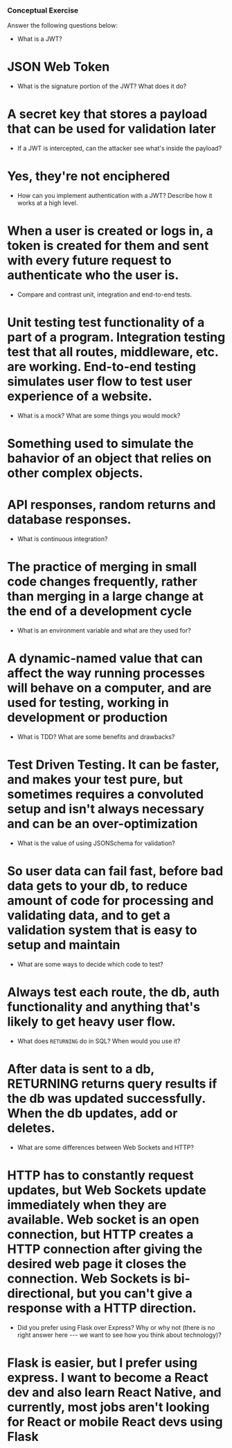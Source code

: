 ### Conceptual Exercise

Answer the following questions below:

- What is a JWT?
# JSON Web Token

- What is the signature portion of the JWT?  What does it do?
# A secret key that stores a payload that can be used for validation later

- If a JWT is intercepted, can the attacker see what's inside the payload?
# Yes, they're not enciphered

- How can you implement authentication with a JWT?  Describe how it works at a high level.
# When a user is created or logs in, a token is created for them and sent with every future request to authenticate who the user is.

- Compare and contrast unit, integration and end-to-end tests.
# Unit testing test functionality of a part of a program. Integration testing test that all routes, middleware, etc. are working. End-to-end testing simulates user flow to test user experience of a website.

- What is a mock? What are some things you would mock?
# Something used to simulate the bahavior of an object that relies on other complex objects. 
# API responses, random returns and database responses.

- What is continuous integration?
# The practice of merging in small code changes frequently, rather than merging in a large change at the end of a development cycle

- What is an environment variable and what are they used for?
# A dynamic-named value that can affect the way running processes will behave on a computer, and are used for testing, working in development or production

- What is TDD? What are some benefits and drawbacks?
# Test Driven Testing. It can be faster, and makes your test pure, but sometimes requires a convoluted setup and isn't always necessary and can be an over-optimization

- What is the value of using JSONSchema for validation?
# So user data can fail fast, before bad data gets to your db, to reduce amount of code for processing and validating data, and to get a validation system that is easy to setup and maintain

- What are some ways to decide which code to test?
# Always test each route, the db, auth functionality and anything that's likely to get heavy user flow.

- What does `RETURNING` do in SQL? When would you use it?
# After data is sent to a db, RETURNING returns query results if the db was updated successfully. When the db updates, add or deletes.

- What are some differences between Web Sockets and HTTP?
# HTTP has to constantly request updates, but Web Sockets update immediately when they are available. Web socket is an open connection, but HTTP creates a HTTP connection after giving the desired web page it closes the connection. Web Sockets is bi-directional, but you can't give a response with a HTTP direction.

- Did you prefer using Flask over Express? Why or why not (there is no right
  answer here --- we want to see how you think about technology)?
# Flask is easier, but I prefer using express. I want to become a React dev and also learn React Native, and currently, most jobs aren't looking for React or mobile React devs using Flask
